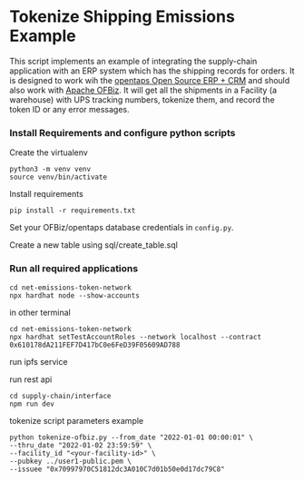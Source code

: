 # Tokenize Shipping Emissions Example

This script implements an example of integrating the supply-chain application with an ERP system which has the shipping records for orders.  It is designed to work wih the [opentaps Open Source ERP + CRM](https://github.com/opentaps/opentaps-1) and should also work with [Apache OFBiz](https://ofbiz.apache.org/).  It will get all the shipments in a Facility (a warehouse) with UPS tracking numbers, tokenize them, and record the token ID or any error messages.

### Install Requirements and configure python scripts

Create the virtualenv
```
python3 -m venv venv
source venv/bin/activate
```

Install requirements
```
pip install -r requirements.txt
```

Set your OFBiz/opentaps database credentials in `config.py`.

Create a new table using sql/create_table.sql

### Run all required applications

```
cd net-emissions-token-network
npx hardhat node --show-accounts
```

in other terminal
```
cd net-emissions-token-network
npx hardhat setTestAccountRoles --network localhost --contract 0x610178dA211FEF7D417bC0e6FeD39F05609AD788
```

run ipfs service

run rest api
```
cd supply-chain/interface
npm run dev
```

tokenize script parameters example
```
python tokenize-ofbiz.py --from_date "2022-01-01 00:00:01" \
--thru_date "2022-01-02 23:59:59" \
--facility_id "<your-facility-id>" \
--pubkey ../user1-public.pem \
--issuee "0x70997970C51812dc3A010C7d01b50e0d17dc79C8"
```
